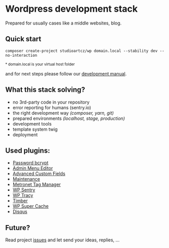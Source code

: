 # Wordpress development stack

Prepared for usually cases like a middle websites, blog.

## Quick start

```
composer create-project studioartcz/wp domain.local --stability dev --no-interaction
```
<sup>* domain.local is your virtual host folder</sup>

and for next steps please follow our [development manual](./.doc/development.md).

## What this stack solving?

- no 3rd-party code in your repository
- error reporting for humans (sentry.io)
- the right development way *(composer, yarn, git)*
- prepared environments *(localhost, stage, production)*
- development tools
- template system twig
- deployment

## Used plugins:

- [Password bcrypt](https://wordpress.org/plugins/password-bcrypt/)
- [Admin Menu Editor](https://wordpress.org/plugins/admin-menu-editor/)
- [Advanced Custom Fields](https://wordpress.org/plugins/advanced-custom-fields/)
- [Maintenance](https://wordpress.org/plugins/maintenance/)
- [Metronet Tag Manager](https://wordpress.org/plugins/metronet-tag-manager/)
- [WP Sentry](https://wordpress.org/plugins/wp-sentry-integration/)
- [WP Tracy](https://wordpress.org/plugins/wp-tracy/)
- [Timber](https://wordpress.org/plugins/timber-library/)
- [WP Super Cache](https://wordpress.org/plugins/wp-super-cache/)
- [Disqus](https://wordpress.org/plugins/disqus-comment-system/)

## Future?

Read project [issues](https://github.com/studioartcz/wp/issues) and let send your ideas, replies, ...
